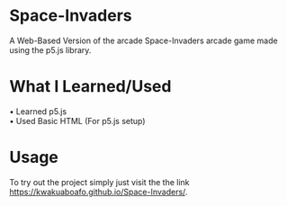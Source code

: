 # Space-Invaders
A Web-Based Version of the arcade Space-Invaders arcade game made using the p5.js library.

# What I Learned/Used
• Learned p5.js  
• Used Basic HTML (For p5.js setup)

# Usage 
To try out the project simply just visit the the link https://kwakuaboafo.github.io/Space-Invaders/.
